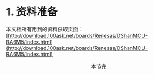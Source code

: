 # 1. 资料准备

本文档所有用到的资料获取页面： [http://download.100ask.net/boards/Renesas/DShanMCU-RA6M5/index.html](http://download.100ask.net/boards/Renesas/DShanMCU-RA6M5/index.html)

<center>本节完</center>

<div STYLE="page-break-after: always;"></div>
